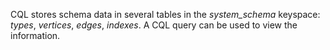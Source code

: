 CQL stores schema data in several tables in the _system_schema_ keyspace: _types_, _vertices_, _edges_, _indexes_. A CQL query can be used to view the information.

